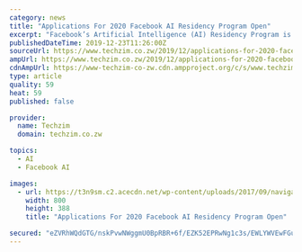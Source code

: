 ```yaml
---
category: news
title: "Applications For 2020 Facebook AI Residency Program Open"
excerpt: "Facebook’s Artificial Intelligence (AI) Residency Program is a one-year research training position designed to give participants hands-on experience with artificial intelligence research while working in Facebook AI. The program will pair you with an AI ..."
publishedDateTime: 2019-12-23T11:26:00Z
sourceUrl: https://www.techzim.co.zw/2019/12/applications-for-2020-facebook-ai-residency-program-open/
ampUrl: https://www.techzim.co.zw/2019/12/applications-for-2020-facebook-ai-residency-program-open/amp/
cdnAmpUrl: https://www-techzim-co-zw.cdn.ampproject.org/c/s/www.techzim.co.zw/2019/12/applications-for-2020-facebook-ai-residency-program-open/amp/
type: article
quality: 59
heat: 59
published: false

provider:
  name: Techzim
  domain: techzim.co.zw

topics:
  - AI
  - Facebook AI

images:
  - url: https://t3n9sm.c2.acecdn.net/wp-content/uploads/2017/09/navigation-laptop.jpg
    width: 800
    height: 388
    title: "Applications For 2020 Facebook AI Residency Program Open"

secured: "eZVRhWQdGTG/nskPvwNWggmU0BpRBR+6f/EZK52EPRwNg1c3s/EWLYWVEwFGu9jsLahe8pJ1rVoTQpTPYKi/IRowS3lHiD003q3YxzR9NqYLizd86ATejtk44P8zsURLBJT+XS5TS0Znw+j1VT38J2nXn8+a8Z8BdT9Xj+bKYk7AcA2YBubSuTA3hjh1TRocoawEynte3D0uJvN+f48SYSpZoJYBWQcbwlvrF1MpvgYQmOnNFnVFd8GOVaYyPi5wRToOOMaQ8izsUbTsEye2OwOZn9xF+Lic4hRbndsEwa0=;j7tJXT7qspYqi8HhNn7/zQ=="
---
```


